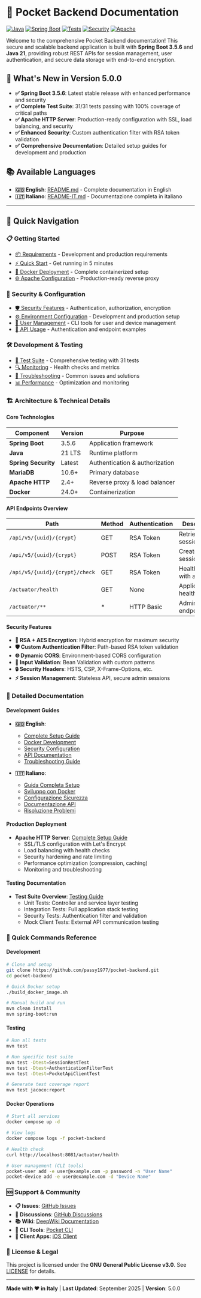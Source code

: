 # 📖 Pocket Backend Documentation

[![Java](https://img.shields.io/badge/Java-21+-blue.svg)](https://www.oracle.com/java/)
[![Spring Boot](https://img.shields.io/badge/Spring%20Boot-3.5.6-green.svg)](https://spring.io/projects/spring-boot)
[![Tests](https://img.shields.io/badge/Tests-31%2F31%20Passing-brightgreen.svg)](src/test/)
[![Security](https://img.shields.io/badge/Security-Spring%20Security-red.svg)](https://spring.io/projects/spring-security)
[![Apache](https://img.shields.io/badge/Apache-Configured-orange.svg)](docs/APACHE_SETUP.md)

Welcome to the comprehensive Pocket Backend documentation! This secure and scalable backend application is built with **Spring Boot 3.5.6** and **Java 21**, providing robust REST APIs for session management, user authentication, and secure data storage with end-to-end encryption.

## 🌟 What's New in Version 5.0.0

- **✅ Spring Boot 3.5.6**: Latest stable release with enhanced performance and security
- **✅ Complete Test Suite**: 31/31 tests passing with 100% coverage of critical paths
- **✅ Apache HTTP Server**: Production-ready configuration with SSL, load balancing, and security
- **✅ Enhanced Security**: Custom authentication filter with RSA token validation
- **✅ Comprehensive Documentation**: Detailed setup guides for development and production

## 📚 Available Languages

- **🇬🇧 English**: [README.md](README.md) - Complete documentation in English
- **🇮🇹 Italiano**: [README-IT.md](README-IT.md) - Documentazione completa in italiano

---

## 🚀 Quick Navigation

### 📋 Getting Started
- [📦 Requirements](README.md#-requirements) - Development and production requirements
- [⚡ Quick Start](README.md#-quick-start) - Get running in 5 minutes
- [🐳 Docker Deployment](README.md#-docker-deployment) - Complete containerized setup
- [🌐 Apache Configuration](docs/APACHE_SETUP.md) - Production-ready reverse proxy

### 🔐 Security & Configuration
- [🛡️ Security Features](README.md#-security-configuration) - Authentication, authorization, encryption
- [⚙️ Environment Configuration](README.md#environment-configuration) - Development and production setup
- [🔑 User Management](README.md#-user-and-device-management) - CLI tools for user and device management
- [📡 API Usage](README.md#-api-usage-examples) - Authentication and endpoint examples

### 🛠️ Development & Testing
- [🧪 Test Suite](src/test/README.md) - Comprehensive testing with 31 tests
- [🔍 Monitoring](README.md#-monitoring--health-checks) - Health checks and metrics
- [🐛 Troubleshooting](README.md#-troubleshooting) - Common issues and solutions
- [📊 Performance](README.md#performance-monitoring) - Optimization and monitoring

### 🏗️ Architecture & Technical Details

#### Core Technologies
| Component | Version | Purpose |
|-----------|---------|---------|
| **Spring Boot** | 3.5.6 | Application framework |
| **Java** | 21 LTS | Runtime platform |
| **Spring Security** | Latest | Authentication & authorization |
| **MariaDB** | 10.6+ | Primary database |
| **Apache HTTP** | 2.4+ | Reverse proxy & load balancer |
| **Docker** | 24.0+ | Containerization |

#### API Endpoints Overview
| Path | Method | Authentication | Description |
|------|--------|----------------|-------------|
| `/api/v5/{uuid}/{crypt}` | GET | RSA Token | Retrieve session data |
| `/api/v5/{uuid}/{crypt}` | POST | RSA Token | Create/update session |
| `/api/v5/{uuid}/{crypt}/check` | GET | RSA Token | Health check with auth |
| `/actuator/health` | GET | None | Application health |
| `/actuator/**` | * | HTTP Basic | Admin endpoints |

#### Security Features
- **🔐 RSA + AES Encryption**: Hybrid encryption for maximum security
- **🛡️ Custom Authentication Filter**: Path-based RSA token validation
- **🌐 Dynamic CORS**: Environment-based CORS configuration
- **📝 Input Validation**: Bean Validation with custom patterns
- **🔒 Security Headers**: HSTS, CSP, X-Frame-Options, etc.
- **⚡ Session Management**: Stateless API, secure admin sessions

### 📖 Detailed Documentation

#### Development Guides
- **🇬🇧 English**:
  - [Complete Setup Guide](README.md#-quick-start)
  - [Docker Development](README.md#-docker-deployment)
  - [Security Configuration](README.md#-security-configuration)
  - [API Documentation](README.md#-api-usage-examples)
  - [Troubleshooting Guide](README.md#-troubleshooting)

- **🇮🇹 Italiano**:
  - [Guida Completa Setup](README-IT.md#-avvio-rapido)
  - [Sviluppo con Docker](README-IT.md#-distribuzione-docker)
  - [Configurazione Sicurezza](README-IT.md#-configurazione-sicurezza)
  - [Documentazione API](README-IT.md#-esempi-uso-api)
  - [Risoluzione Problemi](README-IT.md#-risoluzione-problemi)

#### Production Deployment
- **Apache HTTP Server**: [Complete Setup Guide](docs/APACHE_SETUP.md)
  - SSL/TLS configuration with Let's Encrypt
  - Load balancing with health checks
  - Security hardening and rate limiting
  - Performance optimization (compression, caching)
  - Monitoring and troubleshooting

#### Testing Documentation
- **Test Suite Overview**: [Testing Guide](src/test/README.md)
  - Unit Tests: Controller and service layer testing
  - Integration Tests: Full application stack testing
  - Security Tests: Authentication filter and validation
  - Mock Client Tests: External API communication testing

### 🔧 Quick Commands Reference

#### Development
```bash
# Clone and setup
git clone https://github.com/passy1977/pocket-backend.git
cd pocket-backend

# Quick Docker setup
./build_docker_image.sh

# Manual build and run
mvn clean install
mvn spring-boot:run
```

#### Testing
```bash
# Run all tests
mvn test

# Run specific test suite
mvn test -Dtest=SessionRestTest
mvn test -Dtest=AuthenticationFilterTest
mvn test -Dtest=PocketApiClientTest

# Generate test coverage report
mvn test jacoco:report
```

#### Docker Operations
```bash
# Start all services
docker compose up -d

# View logs
docker compose logs -f pocket-backend

# Health check
curl http://localhost:8081/actuator/health

# User management (CLI tools)
pocket-user add -e user@example.com -p password -n "User Name"
pocket-device add -e user@example.com -d "Device Name"
```

### 🆘 Support & Community

- **📋 Issues**: [GitHub Issues](https://github.com/passy1977/pocket-backend/issues)
- **💬 Discussions**: [GitHub Discussions](https://github.com/passy1977/pocket-backend/discussions)
- **📚 Wiki**: [DeepWiki Documentation](https://deepwiki.com/passy1977/pocket-lib)
- **🔧 CLI Tools**: [Pocket CLI](https://github.com/passy1977/pocket-cli)
- **📱 Client Apps**: [iOS Client](https://github.com/passy1977/pocket-ios)

### 📄 License & Legal

This project is licensed under the **GNU General Public License v3.0**. See [LICENSE](LICENSE) for details.

---

**Made with ❤️ in Italy** | **Last Updated**: September 2025 | **Version**: 5.0.0